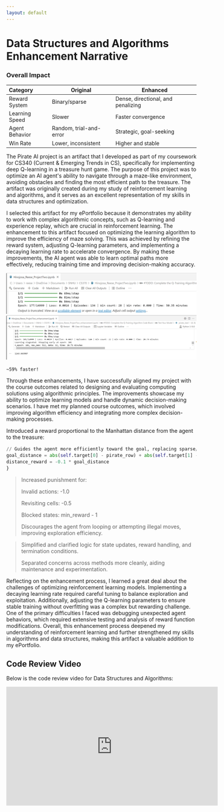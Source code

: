 ```yaml
---
layout: default
---
```


# Data Structures and Algorithms Enhancement Narrative

### Overall Impact

| **Category**   | **Original**            | **Enhanced**                       |
| :--------------|-------------------------|------------------------------------|
| Reward System  | Binary/sparse           | Dense, directional, and penalizing |
| Learning Speed | Slower                  | Faster convergence                 |
| Agent Behavior | Random, trial-and-error | Strategic, goal-seeking            |
| Win Rate       | Lower, inconsistent     | Higher and stable                  |

The Pirate AI project is an artifact that I developed as part of my coursework for CS340 (Current & Emerging Trends in CS), specifically for implementing deep Q-learning in a treasure hunt game. The purpose of this project was to optimize an AI agent's ability to navigate through a maze-like environment, avoiding obstacles and finding the most efficient path to the treasure. The artifact was originally created during my study of reinforcement learning and algorithms, and it serves as an excellent representation of my skills in data structures and optimization.

I selected this artifact for my ePortfolio because it demonstrates my ability to work with complex algorithmic concepts, such as Q-learning and experience replay, which are crucial in reinforcement learning. The enhancement to this artifact focused on optimizing the learning algorithm to improve the efficiency of maze solving. This was achieved by refining the reward system, adjusting Q-learning parameters, and implementing a decaying learning rate to accelerate convergence. By making these improvements, the AI agent was able to learn optimal paths more effectively, reducing training time and improving decision-making accuracy.

<img id="Original Results" src="images/Hinojosa_Reese_ProjectTwo.png" alt="Original Results" title="Original Results" />

<img id="Enhancement Results" src="images/Hinojosa_Reese_ProjectTwo_enhancement.png" alt="Enhancement Results" title="Enhancement Results" />

```
~59% faster!
```

Through these enhancements, I have successfully aligned my project with the course outcomes related to designing and evaluating computing solutions using algorithmic principles. The improvements showcase my ability to optimize learning models and handle dynamic decision-making scenarios. I have met my planned course outcomes, which involved improving algorithm efficiency and integrating more complex decision-making processes.

Introduced a reward proportional to the Manhattan distance from the agent to the treasure:

```python
// Guides the agent more efficiently toward the goal, replacing sparse/delayed rewards with continuous, directional feedback.
goal_distance = abs(self.target[0] - pirate_row) + abs(self.target[1] - pirate_col)
distance_reward = -0.1 * goal_distance
}
```

> Increased punishment for:
> 
> Invalid actions: -1.0
> 
> Revisiting cells: -0.5
> 
> Blocked states: min_reward - 1
> 
> Discourages the agent from looping or attempting illegal moves, improving exploration efficiency.


> Simplified and clarified logic for state updates, reward handling, and termination conditions.
> 
> Separated concerns across methods more cleanly, aiding maintenance and experimentation.

Reflecting on the enhancement process, I learned a great deal about the challenges of optimizing reinforcement learning models. Implementing a decaying learning rate required careful tuning to balance exploration and exploitation. Additionally, adjusting the Q-learning parameters to ensure stable training without overfitting was a complex but rewarding challenge. One of the primary difficulties I faced was debugging unexpected agent behaviors, which required extensive testing and analysis of reward function modifications. Overall, this enhancement process deepened my understanding of reinforcement learning and further strengthened my skills in algorithms and data structures, making this artifact a valuable addition to my ePortfolio.

## Code Review Video

Below is the code review video for Data Structures and Algorithms:

<iframe width="560" height="315" src="https://www.youtube.com/embed/i6mcY72OT8Q?si=wi6WVyd3ixvex5E8" title="Code Review Data Structures and Algorithms - Reese Hinojosa" frameborder="0" allow="accelerometer; autoplay; clipboard-write; encrypted-media; gyroscope; picture-in-picture; web-share" referrerpolicy="strict-origin-when-cross-origin" allowfullscreen></iframe>
